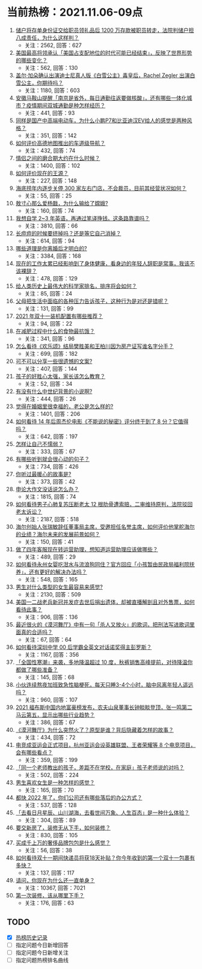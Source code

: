 # 当前热榜：2021.11.06-09点
1. [储户将存单身份证交给职员领礼品后 1200 万存款被职员转走，法院判储户担八成责任，为什么这样判？](https://www.zhihu.com/question/496486315)
    * 关注：2562, 回答：627
2. [美国最高将领承认「美国占支配地位的时代可能已经结束」，反映了世界形势的哪些变化？](https://www.zhihu.com/question/496569142)
    * 关注：562, 回答：130
3. [盖尔·加朵确认出演迪士尼真人版《白雪公主》毒皇后，Rachel Zegler 出演白雪公主，你期待吗？](https://www.zhihu.com/question/496527648)
    * 关注：1180, 回答：603
4. [安徽马鞍山提醒「南京是省外，每日通勤往返要做核酸」，还有哪些一体化城市？疫情期间双城通勤是种怎样经历？](https://www.zhihu.com/question/496755865)
    * 关注：441, 回答：93
5. [同样是国产中高端电动车，为什么小鹏P7和比亚迪汉EV给人的感觉是两种风格？](https://www.zhihu.com/question/486811480)
    * 关注：351, 回答：142
6. [如何评价高德地图推出的车道级导航？](https://www.zhihu.com/question/495687337)
    * 关注：432, 回答：74
7. [情侣之间的磨合期大约在什么时候？](https://www.zhihu.com/question/63472588)
    * 关注：1400, 回答：102
8. [如何评价现在的王源？](https://www.zhihu.com/question/338091436)
    * 关注：227, 回答：148
9. [海底捞年内逐步关停 300 家左右门店，不会裁员，目前其经营状况如何？](https://www.zhihu.com/question/496881758)
    * 关注：55, 回答：25
10. [敖寸心那么爱杨戬，为什么输给了嫦娥?](https://www.zhihu.com/question/407411384)
    * 关注：160, 回答：74
11. [我想自学 2~3 年英语，再通过笔译挣钱。这条路靠谱吗？](https://www.zhihu.com/question/35115182)
    * 关注：3810, 回答：66
12. [长痘痘的时候要挤掉吗？还是等它自己消掉？](https://www.zhihu.com/question/355563541)
    * 关注：614, 回答：94
13. [哪些道理是你离婚后才明白的?](https://www.zhihu.com/question/265158687)
    * 关注：3384, 回答：168
14. [现在的工作太累已经影响到了身体健康，看身边的年轻人辞职是常事，我该不该裸辞？](https://www.zhihu.com/question/496688420)
    * 关注：478, 回答：129
15. [给人类历史上最伟大的科学家排名，排序将会如何？](https://www.zhihu.com/question/299165847)
    * 关注：85, 回答：24
16. [父母把生活中面临的各种压力告诉孩子，这种行为是对还是错呢？](https://www.zhihu.com/question/496724173)
    * 关注：131, 回答：99
17. [2021 年双十一装机配置有哪些推荐？](https://www.zhihu.com/question/491830760)
    * 关注：94, 回答：22
18. [在减肥过程中什么的食物最抗饿？](https://www.zhihu.com/question/447418223)
    * 关注：341, 回答：96
19. [怎么看待《欢乐颂》结局樊胜美和王柏川因为房产证写谁名字分手？](https://www.zhihu.com/question/60332816)
    * 关注：699, 回答：182
20. [可不可以分享一些很遗憾的文案?](https://www.zhihu.com/question/488378164)
    * 关注：407, 回答：144
21. [孩子的好胜心太强，家长该怎么教育？](https://www.zhihu.com/question/493637911)
    * 关注：52, 回答：34
22. [有没有什么中世纪背景的小说啊?](https://www.zhihu.com/question/485110243)
    * 关注：444, 回答：26
23. [觉得在婚姻里很幸福的，老公是怎么样的?](https://www.zhihu.com/question/487699743)
    * 关注：1401, 回答：206
24. [如何看待 14 年后周杰伦电影《不能说的秘密》评分终于到了 8 分？它值得吗？](https://www.zhihu.com/question/496475973)
    * 关注：642, 回答：197
25. [怎样让自己不懦弱？](https://www.zhihu.com/question/477371572)
    * 关注：333, 回答：67
26. [有哪些听到就会很心动的句子？](https://www.zhihu.com/question/484088753)
    * 关注：734, 回答：426
27. [你听过最暖心的故事是?](https://www.zhihu.com/question/31269404)
    * 关注：373, 回答：42
28. [申论大作文没话说怎么办？](https://www.zhihu.com/question/379824583)
    * 关注：1815, 回答：74
29. [如何看待男子心肺复苏压断老太 12 根肋骨遭索赔，二审维持原判，法院驳回老太诉讼？](https://www.zhihu.com/question/496658885)
    * 关注：2187, 回答：518
30. [海尔创始人张瑞敏辞任董事局主席，受邀担任名誉主席，如何评价他掌舵海尔的业绩？海尔未来的发展前景如何？](https://www.zhihu.com/question/496780463)
    * 关注：150, 回答：41
31. [做了四年客服现在转运营助理，想知道运营助理应该做哪些？](https://www.zhihu.com/question/58707547)
    * 关注：489, 回答：29
32. [如何看待永州女婴吃泔水与流浪狗同住？官方回应「小孩暂由民政局福利院抚养」，还有更好的解决办法吗？](https://www.zhihu.com/question/496482821)
    * 关注：548, 回答：165
33. [男生对什么类型的女生最容易来感觉?](https://www.zhihu.com/question/331040438)
    * 关注：2130, 回答：509
34. [美国一二战老兵新冠并发症去世后捐出遗体，却被直播解剖且对外售票，如何看待此事？](https://www.zhihu.com/question/496639149)
    * 关注：906, 回答：136
35. [最近很火的《漠河舞厅》中有一句「杀人又放火」的歌词，把刑法写进歌词里面真的合适吗？](https://www.zhihu.com/question/495178181)
    * 关注：67, 回答：64
36. [如何看待深圳中学 00 后学霸全英文对话诺奖得主彭罗斯？](https://www.zhihu.com/question/496518583)
    * 关注：1167, 回答：356
37. [「全国性寒潮」来袭，多地降温超过 10 度，秋裤销售高峰提前，对待降温你都做了哪些准备？](https://www.zhihu.com/question/496781186)
    * 关注：145, 回答：68
38. [小伙连续熬夜加班致急性脑梗死，每天只睡3-4个小时，脑中风离年轻人遥远吗？](https://www.zhihu.com/question/496136212)
    * 关注：960, 回答：107
39. [2021 福布斯中国内地富豪榜发布，农夫山泉董事长钟睒睒登顶，张一鸣第二马云第五，显示出哪些行业趋势？](https://www.zhihu.com/question/496513398)
    * 关注：386, 回答：67
40. [《漠河舞厅》为什么突然火了？原型是谁？背后隐藏着怎样的故事？](https://www.zhihu.com/question/496196976)
    * 关注：434, 回答：72
41. [电竞成亚运会正式项目，杭州亚运会设英雄联盟、王者荣耀等 8 个电竞项目，会有哪些看点？](https://www.zhihu.com/question/496831601)
    * 关注：359, 回答：199
42. [「同一个老师教出的孩子，差距不在学校，在家庭」孩子老师说的对吗？](https://www.zhihu.com/question/495021257)
    * 关注：502, 回答：224
43. [男生喜欢女生是一种怎样的感觉？](https://www.zhihu.com/question/325058193)
    * 关注：165, 回答：70
44. [都快 2022 年了，你们公司还有哪些落后的办公方式？](https://www.zhihu.com/question/496501131)
    * 关注：537, 回答：128
45. [「去看日月星辰、山川湖海，去看世间万象、人生百态」是一种什么体验？](https://www.zhihu.com/question/494470143)
    * 关注：304, 回答：89
46. [要交新房了，装修无从下手，如何装修？](https://www.zhihu.com/question/376385168)
    * 关注：830, 回答：105
47. [买成千上万的奢侈品牌包包是什么感觉？](https://www.zhihu.com/question/495124833)
    * 关注：56, 回答：38
48. [如何看待双十一期间快递员将获18天补贴？你今年收到的第一个双十一包裹有多快？](https://www.zhihu.com/question/496516738)
    * 关注：137, 回答：117
49. [请问，你现在为什么还一直单身？](https://www.zhihu.com/question/457922593)
    * 关注：10367, 回答：7021
50. [第一次装修，该从哪里下手？](https://www.zhihu.com/question/495225083)
    * 关注：176, 回答：63
## TODO
* [x] [热榜历史记录](hot_history/AllHot.md)
* [ ] 指定问题今日新增回答
* [ ] 指定问题今日新增关注
* [ ] 指定问题热榜排名曲线
